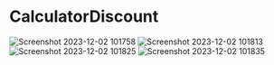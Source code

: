 # CalculatorDiscount
![Screenshot 2023-12-02 101758](https://github.com/Bianca2307/CalculatorDiscount/assets/97783376/39d42053-623a-46f0-bd50-848b79af9f39)
![Screenshot 2023-12-02 101813](https://github.com/Bianca2307/CalculatorDiscount/assets/97783376/df706207-01f8-46fc-98cd-b0ecc716c19c)
![Screenshot 2023-12-02 101825](https://github.com/Bianca2307/CalculatorDiscount/assets/97783376/e0fcf4cd-7a85-437d-9c6f-4245c584f9fa)
![Screenshot 2023-12-02 101835](https://github.com/Bianca2307/CalculatorDiscount/assets/97783376/e19f3d12-b60c-483a-a917-408fef7d69a8)
